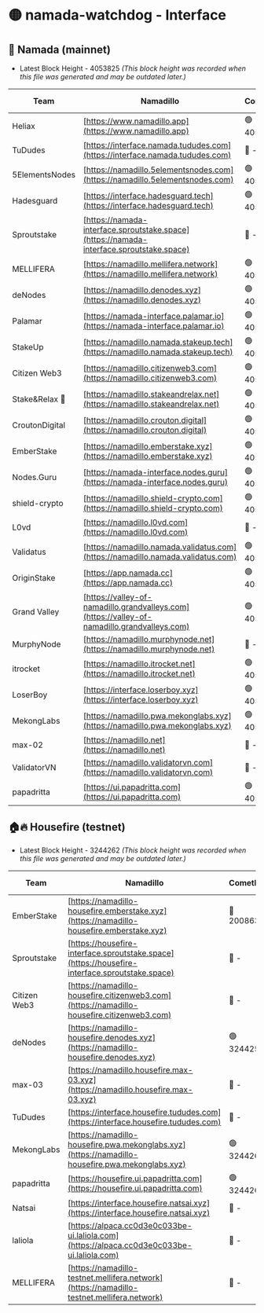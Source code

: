 # 🟡 namada-watchdog - Interface

## 🚀 Namada (mainnet)
- Latest Block Height - 4053825 *(This block height was recorded when this file was generated and may be outdated later.)*

| Team | Namadillo | CometBFT | Indexer | MASP Indexer |
|-|-|-|-|-|
| Heliax | [https://www.namadillo.app](https://www.namadillo.app) | 🟢 4053775 | 🟢 4053774 | 🟡 4053578 |
| TuDudes | [https://interface.namada.tududes.com](https://interface.namada.tududes.com) | 🔴 - | 🔴 - | 🔴 - |
| 5ElementsNodes | [https://namadillo.5elementsnodes.com](https://namadillo.5elementsnodes.com) | 🟢 4053780 | 🟢 4053780 | 🟡 4053578 |
| Hadesguard | [https://interface.hadesguard.tech](https://interface.hadesguard.tech) | 🟢 4053780 | 🔴 - | 🔴 - |
| Sproutstake | [https://namada-interface.sproutstake.space](https://namada-interface.sproutstake.space) | 🔴 - | 🔴 3738134 | 🔴 - |
| MELLIFERA | [https://namadillo.mellifera.network](https://namadillo.mellifera.network) | 🟢 4053796 | 🟢 4053795 | 🔴 3765769 |
| deNodes | [https://namadillo.denodes.xyz](https://namadillo.denodes.xyz) | 🟢 4053796 | 🟢 4053796 | 🟡 4053578 |
| Palamar | [https://namada-interface.palamar.io](https://namada-interface.palamar.io) | 🟢 4053797 | 🟢 4053796 | 🟡 4053578 |
| StakeUp | [https://namadillo.namada.stakeup.tech](https://namadillo.namada.stakeup.tech) | 🟢 4053797 | 🟢 4053797 | 🟡 4053578 |
| Citizen Web3 | [https://namadillo.citizenweb3.com](https://namadillo.citizenweb3.com) | 🟢 4053798 | 🔴 4007897 | 🔴 4007895 |
| Stake&Relax 🦥 | [https://namadillo.stakeandrelax.net](https://namadillo.stakeandrelax.net) | 🟢 4053798 | 🟢 4053798 | 🔴 3765769 |
| CroutonDigital | [https://namadillo.crouton.digital](https://namadillo.crouton.digital) | 🟢 4053799 | 🟢 4053799 | 🟡 4053578 |
| EmberStake | [https://namadillo.emberstake.xyz](https://namadillo.emberstake.xyz) | 🟢 4053799 | 🟢 4053799 | 🟡 4053578 |
| Nodes.Guru | [https://namada-interface.nodes.guru](https://namada-interface.nodes.guru) | 🟢 4053799 | 🟢 4053799 | 🟡 4053578 |
| shield-crypto | [https://namadillo.shield-crypto.com](https://namadillo.shield-crypto.com) | 🟢 4053800 | 🟢 4053800 | 🟡 4053578 |
| L0vd | [https://namadillo.l0vd.com](https://namadillo.l0vd.com) | 🔴 - | 🔴 - | 🔴 - |
| Validatus | [https://namadillo.namada.validatus.com](https://namadillo.namada.validatus.com) | 🟢 4053803 | 🟢 4053803 | 🔴 3819812 |
| OriginStake | [https://app.namada.cc](https://app.namada.cc) | 🟢 4053803 | 🔴 - | 🔴 - |
| Grand Valley | [https://valley-of-namadillo.grandvalleys.com](https://valley-of-namadillo.grandvalleys.com) | 🟢 4053815 | 🟢 4053815 | 🟡 4053578 |
| MurphyNode | [https://namadillo.murphynode.net](https://namadillo.murphynode.net) | 🔴 - | 🔴 - | 🔴 - |
| itrocket | [https://namadillo.itrocket.net](https://namadillo.itrocket.net) | 🟢 4053818 | 🟢 4053818 | 🟡 4053578 |
| LoserBoy | [https://interface.loserboy.xyz](https://interface.loserboy.xyz) | 🟢 4053818 | 🟢 4053818 | 🟡 4053578 |
| MekongLabs | [https://namadillo.pwa.mekonglabs.xyz](https://namadillo.pwa.mekonglabs.xyz) | 🟢 4053819 | 🟢 4053819 | 🟡 4053578 |
| max-02 | [https://namadillo.net](https://namadillo.net) | 🔴 - | 🔴 - | 🔴 - |
| ValidatorVN | [https://namadillo.validatorvn.com](https://namadillo.validatorvn.com) | 🔴 - | 🔴 - | 🔴 - |
| papadritta | [https://ui.papadritta.com](https://ui.papadritta.com) | 🟢 4053825 | 🟢 4053825 | 🟡 4053578 |

## 🏠🔥 Housefire (testnet)
- Latest Block Height - 3244262 *(This block height was recorded when this file was generated and may be outdated later.)*

| Team | Namadillo | CometBFT | Indexer | MASP Indexer |
|-|-|-|-|-|
| EmberStake | [https://namadillo-housefire.emberstake.xyz](https://namadillo-housefire.emberstake.xyz) | 🔴 2008636 | 🔴 - | 🔴 - |
| Sproutstake | [https://housefire-interface.sproutstake.space](https://housefire-interface.sproutstake.space) | 🔴 - | 🔴 - | 🔴 - |
| Citizen Web3 | [https://namadillo-housefire.citizenweb3.com](https://namadillo-housefire.citizenweb3.com) | 🔴 - | 🔴 - | 🔴 - |
| deNodes | [https://namadillo-housefire.denodes.xyz](https://namadillo-housefire.denodes.xyz) | 🟢 3244252 | 🟢 3244252 | 🔴 3231566 |
| max-03 | [https://namadillo.housefire.max-03.xyz](https://namadillo.housefire.max-03.xyz) | 🔴 - | 🔴 - | 🔴 - |
| TuDudes | [https://interface.housefire.tududes.com](https://interface.housefire.tududes.com) | 🔴 - | 🔴 - | 🔴 - |
| MekongLabs | [https://namadillo-housefire.pwa.mekonglabs.xyz](https://namadillo-housefire.pwa.mekonglabs.xyz) | 🟢 3244262 | 🟢 3244262 | 🔴 3231566 |
| papadritta | [https://housefire.ui.papadritta.com](https://housefire.ui.papadritta.com) | 🟢 3244262 | 🟢 3244262 | 🔴 3237574 |
| Natsai | [https://interface.housefire.natsai.xyz](https://interface.housefire.natsai.xyz) | 🔴 - | 🔴 - | 🔴 - |
| laliola | [https://alpaca.cc0d3e0c033be-ui.laliola.com](https://alpaca.cc0d3e0c033be-ui.laliola.com) | 🔴 - | 🔴 - | 🔴 - |
| MELLIFERA | [https://namadillo-testnet.mellifera.network](https://namadillo-testnet.mellifera.network) | 🔴 - | 🔴 2778001 | 🔴 2607259 |

